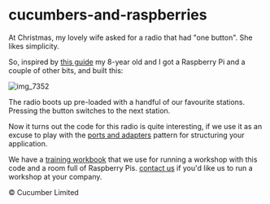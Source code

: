 # cucumbers-and-raspberries

At Christmas, my lovely wife asked for a radio that had "one button". She likes simplicity.

So, inspired by [this guide](http://www.suppertime.co.uk/blogmywiki/piradio/) my 8-year old and I got a Raspberry Pi and a couple of other bits, and built this:

![img_7352](https://user-images.githubusercontent.com/19260/39708765-f376e226-520f-11e8-87c0-7004b16a6678.jpg)

The radio boots up pre-loaded with a handful of our favourite stations. Pressing the button switches to the next station.

Now it turns out the code for this radio is quite interesting, if we use it as an excuse to play with the [ports and adapters](http://alistair.cockburn.us/Hexagonal+architecture) pattern for structuring your application.

We have a [training workbook](https://docs.google.com/document/d/1JbmuuHuktgHBQFnDzmxEVkCqI4PEZYJaNfPBPc6QM8Q/edit?usp=sharing) that we use for running a workshop with this code and a room full of Raspberry Pis. [contact us](mailto:sales@cucumber.io) if you'd like us to run a workshop at your company.

© Cucumber Limited
